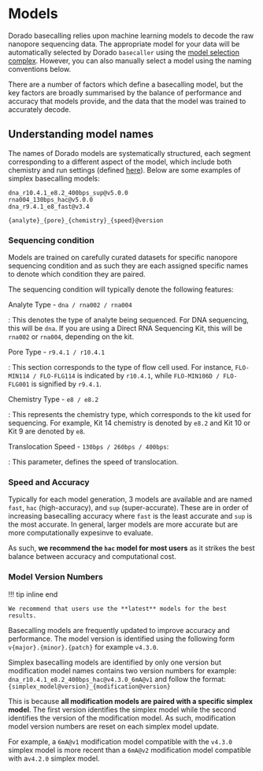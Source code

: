 # Models

Dorado basecalling relies upon machine learning models to decode the raw nanopore sequencing data. The appropriate model for your data will be automatically selected by Dorado `basecaller` using the [model selection complex]({{find("complex")}}). However, you can also manually select a model using the naming conventions below.

There are a number of factors which define a basecalling model, but the key factors are broadly summarised by the balance of performance and accuracy that models provide, and
the data that the model was trained to accurately decode.

## Understanding model names

The names of Dorado models are systematically structured, each segment
corresponding to a different aspect of the model, which include both chemistry and
run settings (defined [here](#sequencing-condition)). Below are some examples of simplex basecalling models:

```text
dna_r10.4.1_e8.2_400bps_sup@v5.0.0
rna004_130bps_hac@v5.0.0
dna_r9.4.1_e8_fast@v3.4
```

```text
{analyte}_{pore}_{chemistry}_{speed}@version
```


### Sequencing condition

Models are trained on carefully curated datasets for specific nanopore sequencing condition and
as such they are each assigned specific names to denote which condition they are paired.

The sequencing condition will typically denote the following features:

Analyte Type - `dna / rna002 / rna004`

:   This denotes the type of analyte being sequenced. For DNA sequencing, this will be `dna`. If you are using a Direct RNA Sequencing Kit, this will be `rna002` or `rna004`, depending on the kit.

Pore Type - `r9.4.1 / r10.4.1`

:   This section corresponds to the type of flow cell used. For instance, `FLO-MIN114 / FLO-FLG114` is
indicated by `r10.4.1`, while `FLO-MIN106D / FLO-FLG001` is signified by `r9.4.1`.

Chemistry Type - `e8 / e8.2`

:   This represents the chemistry type, which corresponds to the kit used for sequencing. For example, Kit 14 chemistry is denoted by `e8.2` and Kit 10 or Kit 9 are denoted by `e8`.

Translocation Speed - `130bps / 260bps / 400bps`:

:   This parameter, defines the speed of translocation.


### Speed and Accuracy

Typically for each model generation, 3 models are available and are named `fast`, `hac`
(high-accuracy), and `sup` (super-accurate). These are in order of increasing basecalling
accuracy where `fast` is the least accurate and `sup` is the most accurate.  In general,
larger models are more accurate but are more computationally expesinve to evaluate.

As such, **we recommend the `hac` model for most users**
as it strikes the best balance between accuracy and computational cost.

### Model Version Numbers

!!! tip inline end

    We recommend that users use the **latest** models for the best results.

Basecalling models are frequently updated to improve accuracy and performance. The model version
is identified using the following form `v{major}.{minor}.{patch}` for example `v4.3.0`.

Simplex basecalling models are identified by only one version but modification model names
contains two version numbers for example: `dna_r10.4.1_e8.2_400bps_hac@v4.3.0_6mA@v1` and follow
the format: `{simplex_model@version}_{modification@version}`

This is because **all modification models are paired with a specific simplex model**.
The first version identifies the simplex model while the second identifies the version of the
modification model. As such, modification model version numbers are reset on each simplex model
update.

For example, a `6mA@v1` modification model compatible with the `v4.3.0` simplex model
is more recent than a `6mA@v2` modification model compatible with  a`v4.2.0` simplex model.
